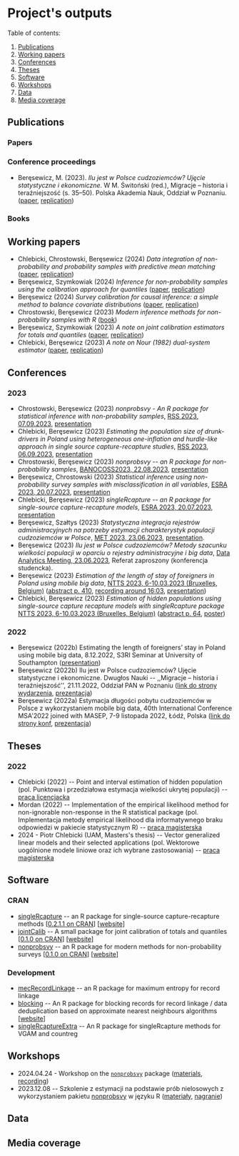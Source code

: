 # Project's outputs

Table of contents:

1. [Publications](#publications)
2. [Working papers](#working-papers)
3. [Conferences](#conferences)
4. [Theses](#theses)
5. [Software](#software)
6. [Workshops](#workshops)
7. [Data](#data)
8. [Media coverage](#media-coverage)

## Publications 

### Papers

### Conference proceedings

+ Beręsewicz, M. (2023). *Ilu jest w Polsce cudzoziemców? Ujęcie statystyczne i ekonomiczne*. W M. Świtoński (red.), Migracje – historia i teraźniejszość (s. 35–50). Polska Akademia Nauk, Oddział w Poznaniu.
 ([paper](https://github.com/ncn-foreigners/paper-pan-short/blob/main/pan-artykul.pdf), [replication](https://github.com/ncn-foreigners/paper-pan-short))

### Books 

## Working papers

+ Chlebicki, Chrostowski, Beręsewicz (2024) *Data integration of non-probability and probability samples with predictive mean matching* ([paper](https://arxiv.org/abs/2403.13750v1), [replication](https://github.com/ncn-foreigners/paper-nonprob-pmm))
+ Beręsewicz, Szymkowiak (2024) *Inference for non-probability samples using the calibration approach for quantiles* ([paper](https://arxiv.org/abs/2403.09726), [replication](https://github.com/ncn-foreigners/paper-nonprob-qcal))
+ Beręsewicz (2024) *Survey calibration for causal inference: a simple method to balance covariate distributions* ([paper]([https://github.com/ncn-foreigners/paper-note-quantiles-obs-studies/blob/main/paper/2023-beresewicz-causal-balancing.pdf](https://arxiv.org/abs/2310.11969)), [replication](https://github.com/ncn-foreigners/paper-note-quantiles-obs-studies))
+ Chrostowski, Beręsewicz (2023) *Modern inference methods for non-probability samples with R* ([book](https://ncn-foreigners.github.io/nonprobsvy-book/))
+ Beręsewicz, Szymkowiak (2023) *A note on joint calibration estimators for totals and quantiles*  ([paper](https://github.com/ncn-foreigners/paper-note-joint-calibration/blob/main/paper/beresewicz-szymkowiak-jointcalib.pdf), [replication](https://github.com/ncn-foreigners/paper-note-joint-calibration))
+ Chlebicki, Beręsewicz (2023) *A note on Nour (1982) dual-system estimator*  ([paper](https://github.com/ncn-foreigners/paper-nour-note/blob/main/paper/note_on_nour.pdf), [replication](https://github.com/ncn-foreigners/paper-nour-note))

## Conferences

### 2023 

+ Chrostowski, Beręsewicz (2023) *nonprobsvy - An R package for statistical inference with non-probability samples*, [RSS 2023, 07.09.2023](https://virtual.oxfordabstracts.com/#/event/4019/submission/86), [presentation](presentations/2023-chrostowski-rss.pdf)
+ Chlebicki, Beręsewicz (2023) *Estimating the population size of drunk-drivers in Poland using heterogeneous one-inflation and hurdle-like approach in single source capture-recapture studies*, [RSS 2023, 06.09.2023](https://virtual.oxfordabstracts.com/#/event/4019/submission/88), [presentation](presentations/2023-chlebicki-rss.pdf)
+ Chrostowski, Beręsewicz (2023) *nonprobsvy -- an R package for non-probability samples*, [BANOCOSS2023, 22.08.2023](https://wiki.helsinki.fi/display/BNU/BANOCOSS2023), [presentation](presentations/2023-chrostowski-banocoss2023.pdf)
+ Beręsewicz, Chrostowski (2023) *Statistical inference using non-probability survey samples with misclassification in all variables*, [ESRA 2023, 20.07.2023](https://www.europeansurveyresearch.org/conference/milan-2023/), [presentation](presentations/2023-beresewicz-esra.pdf)
+ Chlebicki, Beręsewicz (2023) *singleRcapture -- an R package for single-source capture-recapture models*, [ESRA 2023, 20.07.2023](https://www.europeansurveyresearch.org/conference/milan-2023/), [presentation](presentations/2023-chlebicki-esra.pdf)
+ Beręsewicz, Szałtys (2023) *Statystyczna integracja rejestrów administracyjnych na potrzeby estymacji charakterystyk populacji cudzoziemców w Polsce*, [MET 2023, 23.06.2023](https://met2023.stat.gov.pl/), [presentation](presentations/2023-beresewicz-met2023.pdf).
+ Beręsewicz (2023) *Ilu jest w Polsce cudzoziemców? Metody szacunku wielkości populacji w oparciu o rejestry administracyjne i big data*, [Data Analytics Meeting, 23.06.2023](https://zie.pg.edu.pl/wydarzenia-wzie/data-analytics-meeting), Referat zaproszony (konferencja studencka).
+ Beręsewicz (2023) *Estimation of the length of stay of foreigners in Poland using mobile big data*, [NTTS 2023, 6-10.03.2023 (Bruxelles, Belgium)](https://cros-legacy.ec.europa.eu/content/NTTS2023_en) ([abstract p. 410](https://cros-legacy.ec.europa.eu/sites/default/files/book_of_abstracts.pdf), [recording around 16:03](https://webcast.ec.europa.eu/ntts2023-day-2-gasp-20230308), [presentation](presentations/2023-beresewicz-ntts2023.pdf))
+ Chlebicki, Beręsewicz (2023) *Estimation of hidden populations using single-source capture recapture models with
singleRcapture package* [NTTS 2023, 6-10.03.2023 (Bruxelles, Belgium)](https://cros-legacy.ec.europa.eu/content/NTTS2023_en)  ([abstract p. 64](https://cros-legacy.ec.europa.eu/sites/default/files/book_of_abstracts.pdf), [poster](posters/2023-chlebicki-beresewicz-ntts2023-poster.pdf))

### 2022

+ Beręsewicz (2022b) Estimating the length of foreigners’ stay in Poland using mobile big data, 8.12.2022, S3RI Seminar at University of Southampton ([presentation](presentations/2022-beresewicz-s3ri.pdf))
+ Beręsewicz (2022b) Ilu jest w Polsce cudzoziemców? Ujęcie statystyczne i ekonomiczne. Dwugłos Nauki -- ,,Migracje – historia i teraźniejszość'', 21.11.2022, Oddział PAN w Poznaniu ([link do strony wydarzenia](https://poznan.pan.pl/?mec-events=migracje-historia-i-terazniejszosc-xxiv-sesja-naukowa-z-cyklu-dwuglos-nauki), [prezentacja](presentations/2022-beresewicz-pan.pdf))
+ Beręsewicz (2022a) Estymacja długości pobytu cudzoziemców w Polsce z wykorzystaniem mobile big data, 40th International Conference MSA'2022 joined with MASEP, 7-9  listopada 2022, Łódź, Polska ([link do strony konf](https://sites.google.com/view/msa2021pl/program/program-konferencji), [prezentacja](presentations/2022-beresewicz-s3ri.pdf))


## Theses

### 2022

+ Chlebicki (2022) -- Point and interval estimation of hidden population (pol. Punktowa i przedziałowa estymacja wielkości ukrytej populacji) -- [praca licencjacka](https://github.com/ncn-foreigners/graduation-theses/blob/main/2022-chlebicki.pdf)
+ Mordan (2022) --  Implementation of the empirical likelihood method for non-ignorable non-response in the R statistical package (pol. Implementacja metody empirical likelihood dla informatywnego braku odpowiedzi w pakiecie statystycznym R) -- [praca magisterska](https://github.com/ncn-foreigners/graduation-theses/blob/main/2022-mordan.pdf)
+ 2024 - Piotr Chlebicki (UAM, Masters's thesis) -- Vector generalized linear models and their selected applications (pol. Wektorowe uogólnione modele liniowe oraz ich wybrane zastosowania) -- [praca magisterska]([2024-chlebicki.pdf](https://github.com/ncn-foreigners/graduation-theses/blob/main/2022-chlebicki.pdf))

## Software

### CRAN

+ [singleRcapture](https://github.com/ncn-foreigners/singleRcapture) -- an R package for single-source capture-recapture methods [[0.2.1.1 on CRAN](https://CRAN.R-project.org/package=singleRcapture)] [[website](https://ncn-foreigners.github.io/singleRcapture/)]
+ [jointCalib](https://github.com/ncn-foreigners/jointCalib) -- A small package for joint calibration of totals and quantiles [[0.1.0 on CRAN](https://CRAN.R-project.org/package=jointCalib)] [[website](https://ncn-foreigners.github.io/jointCalib/)]
+ [nonprobsvy](https://github.com/ncn-foreigners/nonprobsvy)  -- an R package for modern methods for non-probability surveys [[0.1.0 on CRAN](https://CRAN.R-project.org/package=nonprobsvy)] [[website](https://ncn-foreigners.github.io/nonprobsvy/)]
  
### Development

+ [mecRecordLinkage](https://github.com/ncn-foreigners/mecRecordLinkage) -- an R package for maximum entropy for record linkage 
+ [blocking](https://github.com/ncn-foreigners/blocking) -- An R package for blocking records for record linkage / data deduplication based on approximate nearest neighbours algorithms [[website](https://ncn-foreigners.github.io/blocking/)]
+ [singleRcaptureExtra](https://github.com/ncn-foreigners/singleRcaptureExtra) -- An R package for singleRcapture methods for VGAM and countreg

## Workshops

+ 2024.04.24 - Workshop on the [`nonprobsvy`](https://cran.r-project.org/package=nonprobsvy) package ([materials](https://github.com/ncn-foreigners/workshops), [recording](https://www.youtube.com/watch?v=ZcOzGK6jhSg))
+ 2023.12.08 -- Szkolenie z estymacji na podstawie prób nielosowych z wykorzystaniem pakietu [nonprobsvy](https://github.com/ncn-foreigners/nonprobsvy) w języku R ([materiały](https://github.com/ncn-foreigners/workshops), [nagranie](https://www.youtube.com/watch?v=_YrmeyH4-r4))

## Data

## Media coverage
